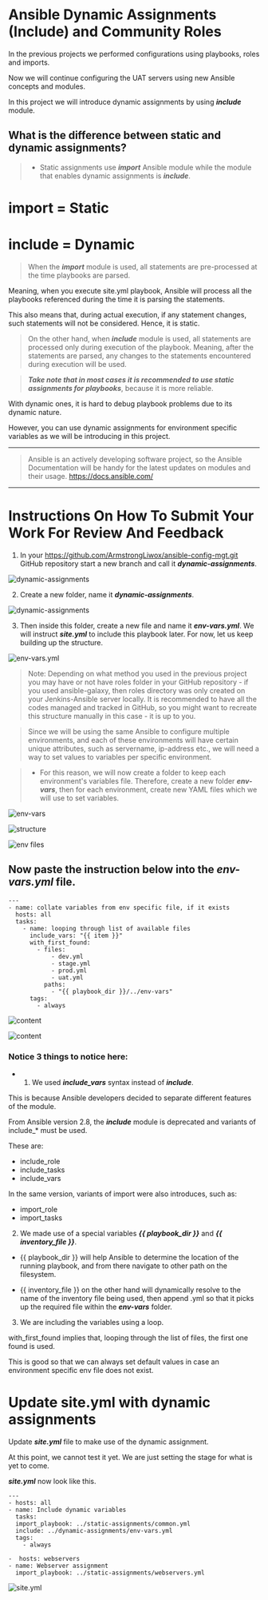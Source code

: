 # Ansible Dynamic Assignments (Include) and Community Roles

In the previous projects we performed configurations using playbooks, roles and imports. 

Now we will continue configuring the UAT servers using new Ansible concepts and modules.

In this project we will introduce dynamic assignments by using ***include*** module.

## What is the difference between static and dynamic assignments?

> - Static assignments use ***import*** Ansible module while the module that enables dynamic assignments is ***include***.

# import = Static

# include = Dynamic

> When the ***import*** module is used, all statements are pre-processed at the time playbooks are parsed. 

Meaning, when you execute site.yml playbook, Ansible will process all the playbooks referenced during the time it is parsing the statements. 

This also means that, during actual execution, if any statement changes, such statements will not be considered. Hence, it is static.

> On the other hand, when ***include*** module is used, all statements are processed only during execution of the playbook. Meaning, after the statements are parsed, any changes to the statements encountered during execution will be used.

> ***Take note that in most cases it is recommended to use static assignments for playbooks***, 
because it is more reliable. 

With dynamic ones, it is hard to debug playbook problems due to its dynamic nature. 

However, you can use dynamic assignments for environment specific variables as we will be introducing in this project.


---
> Ansible is an actively developing software project, so the Ansible Documentation will be handy for the latest updates on modules and their usage. https://docs.ansible.com/

---

# Instructions On How To Submit Your Work For Review And Feedback

1. In your https://github.com/ArmstrongLiwox/ansible-config-mgt.git GitHub repository start a new branch and call it ***dynamic-assignments***.

![dynamic-assignments](<images/new branch.jpg>)

2. Create a new folder, name it ***dynamic-assignments***. 

![dynamic-assignments](<images/new dir.jpg>)

3. Then inside this folder, create a new file and name it ***env-vars.yml***. 
We will instruct ***site.yml*** to include this playbook later. For now, let us keep building up the structure.

![env-vars.yml](images/env-vars.yml.jpg)


> Note: Depending on what method you used in the previous project you may have or not have roles folder in your GitHub repository - if you used ansible-galaxy, then roles directory was only created on your Jenkins-Ansible server locally. It is recommended to have all the codes managed and tracked in GitHub, so you might want to recreate this structure manually in this case - it is up to you.

> Since we will be using the same Ansible to configure multiple environments, and each of these environments will have certain unique attributes, such as servername, ip-address etc., we will need a way to set values to variables per specific environment.

> - For this reason, we will now create a folder to keep each environment's variables file. 
Therefore, create a new folder ***env-vars***, then for each environment, create new YAML files which we will use to set variables.

![env-vars](images/env-vars.jpg)

![structure](images/structure.jpg)

![env files](<images/env vars files.jpg>)

## Now paste the instruction below into the ***env-vars.yml*** file.

```
---
- name: collate variables from env specific file, if it exists
  hosts: all
  tasks:
    - name: looping through list of available files
      include_vars: "{{ item }}"
      with_first_found:
        - files:
            - dev.yml
            - stage.yml
            - prod.yml
            - uat.yml
          paths:
            - "{{ playbook_dir }}/../env-vars"
      tags:
        - always
```

![content](<images/env-vars.yml content.jpg>)

![content](<images/env-vars.yml content1 .jpg>)

### Notice 3 things to notice here:

- 1. We used ***include_vars*** syntax instead of ***include***.

This is because Ansible developers decided to separate different features of the module. 

From Ansible version 2.8, the ***include*** module is deprecated and variants of include_* must be used. 

These are:

- include_role
- include_tasks
- include_vars

In the same version, variants of import were also introduces, such as:

- import_role
- import_tasks

2. We made use of a special variables ***{{ playbook_dir }}*** and ***{{ inventory_file }}***. 

- {{ playbook_dir }} will help Ansible to determine the location of the running playbook, and from there navigate to other path on the filesystem. 

- {{ inventory_file }} on the other hand will dynamically resolve to the name of the inventory file being used, then append .yml so that it picks up the required file within the ***env-vars*** folder.

3. We are including the variables using a loop. 

with_first_found implies that, looping through the list of files, the first one found is used. 

This is good so that we can always set default values in case an environment specific env file does not exist.


# Update site.yml with dynamic assignments

Update ***site.yml*** file to make use of the dynamic assignment. 

At this point, we cannot test it yet. We are just setting the stage for what is yet to come. 

***site.yml*** now look like this.

```
---
- hosts: all
- name: Include dynamic variables 
  tasks:
  import_playbook: ../static-assignments/common.yml 
  include: ../dynamic-assignments/env-vars.yml
  tags:
    - always

-  hosts: webservers
- name: Webserver assignment
  import_playbook: ../static-assignments/webservers.yml

```
![site.yml](<images/site yml.jpg>)









